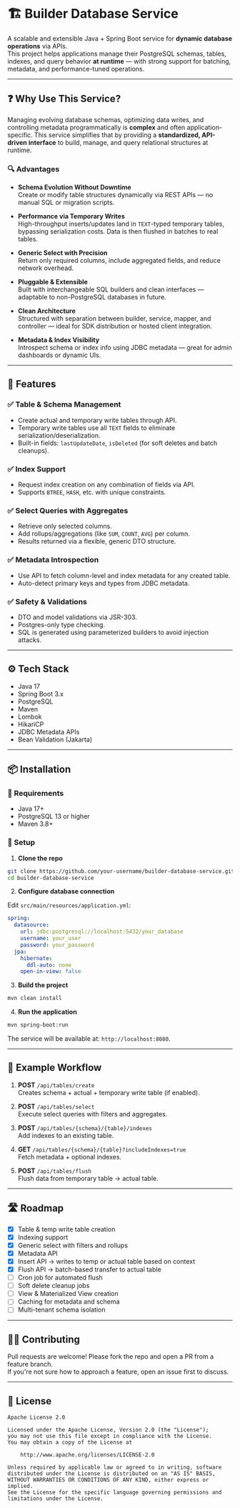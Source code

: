 # 🏗️ Builder Database Service

A scalable and extensible Java + Spring Boot service for **dynamic database operations** via APIs.  
This project helps applications manage their PostgreSQL schemas, tables, indexes, and query behavior **at runtime** — with strong support for batching, metadata, and performance-tuned operations.

---

## ❓ Why Use This Service?

Managing evolving database schemas, optimizing data writes, and controlling metadata programmatically is **complex** and often application-specific. This service simplifies that by providing a **standardized, API-driven interface** to build, manage, and query relational structures at runtime.

### 🔍 Advantages

- **Schema Evolution Without Downtime**  
  Create or modify table structures dynamically via REST APIs — no manual SQL or migration scripts.

- **Performance via Temporary Writes**  
  High-throughput inserts/updates land in `TEXT`-typed temporary tables, bypassing serialization costs. Data is then flushed in batches to real tables.

- **Generic Select with Precision**  
  Return only required columns, include aggregated fields, and reduce network overhead.

- **Pluggable & Extensible**  
  Built with interchangeable SQL builders and clean interfaces — adaptable to non-PostgreSQL databases in future.

- **Clean Architecture**  
  Structured with separation between builder, service, mapper, and controller — ideal for SDK distribution or hosted client integration.

- **Metadata & Index Visibility**  
  Introspect schema or index info using JDBC metadata — great for admin dashboards or dynamic UIs.

---

## 🚀 Features

### ✅ Table & Schema Management
- Create actual and temporary write tables through API.
- Temporary write tables use all `TEXT` fields to eliminate serialization/deserialization.
- Built-in fields: `lastUpdateDate`, `isDeleted` (for soft deletes and batch cleanups).

### ✅ Index Support
- Request index creation on any combination of fields via API.
- Supports `BTREE`, `HASH`, etc. with unique constraints.

### ✅ Select Queries with Aggregates
- Retrieve only selected columns.
- Add rollups/aggregations (like `SUM`, `COUNT`, `AVG`) per column.
- Results returned via a flexible, generic DTO structure.

### ✅ Metadata Introspection
- Use API to fetch column-level and index metadata for any created table.
- Auto-detect primary keys and types from JDBC metadata.

### ✅ Safety & Validations
- DTO and model validations via JSR-303.
- Postgres-only type checking.
- SQL is generated using parameterized builders to avoid injection attacks.

---

## ⚙️ Tech Stack

- Java 17  
- Spring Boot 3.x  
- PostgreSQL  
- Maven  
- Lombok  
- HikariCP  
- JDBC Metadata APIs  
- Bean Validation (Jakarta)

---

## 📦 Installation

### 🔧 Requirements
- Java 17+
- PostgreSQL 13 or higher
- Maven 3.8+

### 🧱 Setup

1. **Clone the repo**

```bash
git clone https://github.com/your-username/builder-database-service.git
cd builder-database-service
```

2. **Configure database connection**

Edit `src/main/resources/application.yml`:

```yaml
spring:
  datasource:
    url: jdbc:postgresql://localhost:5432/your_database
    username: your_user
    password: your_password
  jpa:
    hibernate:
      ddl-auto: none
    open-in-view: false
```

3. **Build the project**

```bash
mvn clean install
```

4. **Run the application**

```bash
mvn spring-boot:run
```

The service will be available at: `http://localhost:8080`.

---

## 🧪 Example Workflow

1. **POST** `/api/tables/create`  
   Creates schema + actual + temporary write table (if enabled).

2. **POST** `/api/tables/select`  
   Execute select queries with filters and aggregates.

3. **POST** `/api/tables/{schema}/{table}/indexes`  
   Add indexes to an existing table.

4. **GET** `/api/tables/{schema}/{table}?includeIndexes=true`  
   Fetch metadata + optional indexes.

5. **POST** `/api/tables/flush`  
   Flush data from temporary table → actual table.

---

## 🛣️ Roadmap

- [x] Table & temp write table creation
- [x] Indexing support
- [x] Generic select with filters and rollups
- [x] Metadata API
- [x] Insert API → writes to temp or actual table based on context
- [x] Flush API → batch-based transfer to actual table
- [ ] Cron job for automated flush
- [ ] Soft delete cleanup jobs
- [ ] View & Materialized View creation
- [ ] Caching for metadata and schema
- [ ] Multi-tenant schema isolation

---

## 🧑‍💻 Contributing

Pull requests are welcome! Please fork the repo and open a PR from a feature branch.  
If you're not sure how to approach a feature, open an issue first to discuss.

---

## 📄 License

```
Apache License 2.0

Licensed under the Apache License, Version 2.0 (the "License");  
you may not use this file except in compliance with the License.  
You may obtain a copy of the License at

    http://www.apache.org/licenses/LICENSE-2.0

Unless required by applicable law or agreed to in writing, software  
distributed under the License is distributed on an "AS IS" BASIS,  
WITHOUT WARRANTIES OR CONDITIONS OF ANY KIND, either express or implied.  
See the License for the specific language governing permissions and  
limitations under the License.
```
